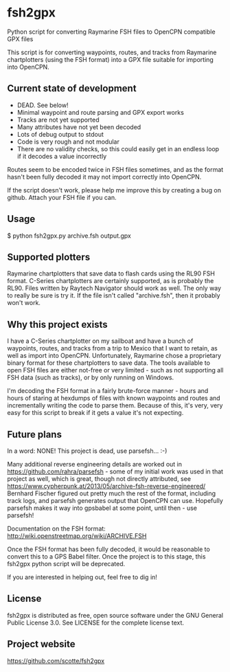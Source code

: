 fsh2gpx
=======

Python script for converting Raymarine FSH files to OpenCPN compatible GPX files

This script is for converting waypoints, routes, and tracks from Raymarine chartplotters (using the FSH format) into a GPX file suitable for importing into OpenCPN.

Current state of development
----------------------------

* DEAD. See below!
* Minimal waypoint and route parsing and GPX export works
* Tracks are not yet supported
* Many attributes have not yet been decoded
* Lots of debug output to stdout
* Code is very rough and not modular
* There are no validity checks, so this could easily get in an endless loop if it decodes a value incorrectly

Routes seem to be encoded twice in FSH files sometimes, and as the format hasn't been fully decoded it may not import correctly into OpenCPN.

If the script doesn't work, please help me improve this by creating a bug on github. Attach your FSH file if you can.

Usage
-----

$ python fsh2gpx.py archive.fsh output.gpx

Supported plotters
------------------

Raymarine chartplotters that save data to flash cards using the RL90 FSH format. C-Series chartplotters are certainly supported, as is probably the RL90. Files written by Raytech Navigator should work as well. The only way to really be sure is try it. If the file isn't called "archive.fsh", then it probably won't work.

Why this project exists
-----------------------

I have a C-Series chartplotter on my sailboat and have a bunch of waypoints, routes, and tracks from a trip to Mexico that I want to retain, as well as import into OpenCPN. Unfortunately, Raymarine chose a proprietary binary format for these chartplotters to save data. The tools available to open FSH files are either not-free or very limited - such as not supporting all FSH data (such as tracks), or by only running on Windows.

I'm decoding the FSH format in a fairly brute-force manner - hours and hours of staring at hexdumps of files with known waypoints and routes and incrementally writing the code to parse them. Because of this, it's very, very easy for this script to break if it gets a value it's not expecting.

Future plans
------------

In a word: NONE! This project is dead, use parsefsh... :-)

Many additional reverse engineering details are worked out in https://github.com/rahra/parsefsh - some of my initial work was used in that project as well, which is great, though not directly attributed, see https://www.cypherpunk.at/2013/05/archive-fsh-reverse-engineered/ Bernhard Fischer figured out pretty much the rest of the format, including track logs, and parsefsh generates output that OpenCPN can use. Hopefully parsefsh makes it way into gpsbabel at some point, until then - use parsefsh!

Documentation on the FSH format: http://wiki.openstreetmap.org/wiki/ARCHIVE.FSH


Once the FSH format has been fully decoded, it would be reasonable to convert this to a GPS Babel filter. Once the project is to this stage, this fsh2gpx python script will be deprecated.

If you are interested in helping out, feel free to dig in!

License
-------

fsh2gpx is distributed as free, open source software under the GNU General Public License 3.0. See LICENSE for the complete license text.

Project website
---------------

https://github.com/scotte/fsh2gpx
